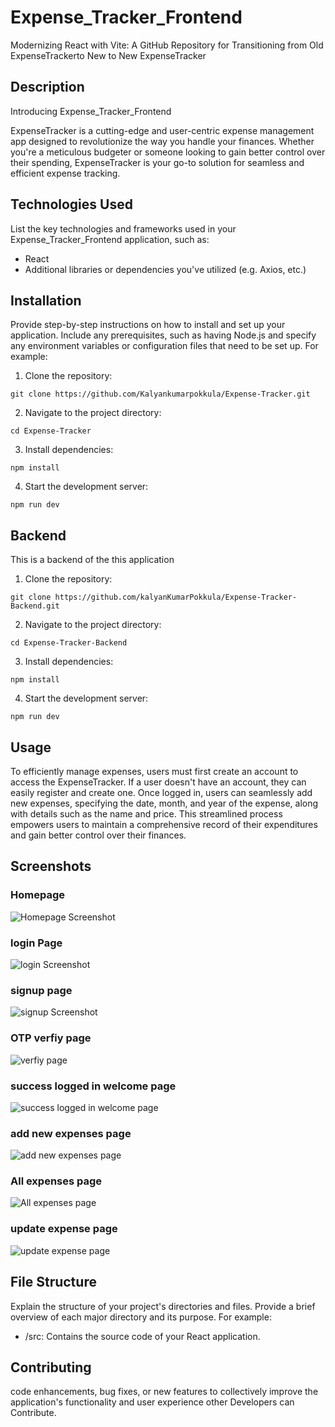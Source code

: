 # Expense_Tracker_Frontend

Modernizing React with Vite: A GitHub Repository for Transitioning from Old ExpenseTrackerto New to New ExpenseTracker

## Description

Introducing Expense_Tracker_Frontend

ExpenseTracker is a cutting-edge and user-centric expense management app designed to revolutionize the way you handle your finances. Whether you're a meticulous budgeter or someone looking to gain better control over their spending, ExpenseTracker is your go-to solution for seamless and efficient expense tracking.

## Technologies Used

List the key technologies and frameworks used in your Expense_Tracker_Frontend application, such as:

- React
- Additional libraries or dependencies you've utilized (e.g. Axios, etc.)

## Installation

Provide step-by-step instructions on how to install and set up your application. Include any prerequisites, such as having Node.js and specify any environment variables or configuration files that need to be set up. For example:

1. Clone the repository:

```
git clone https://github.com/Kalyankumarpokkula/Expense-Tracker.git
```

2. Navigate to the project directory:

```
cd Expense-Tracker
```

3. Install dependencies:

```
npm install
```

4. Start the development server:

```
npm run dev
```

## Backend

This is a backend of the this application

1. Clone the repository:

```
git clone https://github.com/kalyanKumarPokkula/Expense-Tracker-Backend.git
```

2. Navigate to the project directory:

```
cd Expense-Tracker-Backend
```

3. Install dependencies:

```
npm install
```

4. Start the development server:

```
npm run dev
```

## Usage

To efficiently manage expenses, users must first create an account to access the ExpenseTracker. If a user doesn't have an account, they can easily register and create one. Once logged in, users can seamlessly add new expenses, specifying the date, month, and year of the expense, along with details such as the name and price. This streamlined process empowers users to maintain a comprehensive record of their expenditures and gain better control over their finances.

## Screenshots

### Homepage

![Homepage Screenshot](pics/welcomewithoutsigninpage.png)

### login Page

![login Screenshot](pics/loginpage.png)

### signup page

![signup Screenshot](pics/signuppage.png)

### OTP verfiy page

![verfiy page](pics/otpverficiationpage.png)

### success logged in welcome page

![success logged in welcome page](pics/welcomeafterloginpage.png)

### add new expenses page

![add new expenses page](pics/addnewexpensepage.png)

### All expenses page

![All expenses page](pics/expensespage.png)

### update expense page

![update expense page](pics/updateexpensepage.png)

## File Structure

Explain the structure of your project's directories and files. Provide a brief overview of each major directory and its purpose. For example:

- /src: Contains the source code of your React application.

## Contributing

code enhancements, bug fixes, or new features to collectively improve the application's functionality and user experience other Developers can Contribute.
